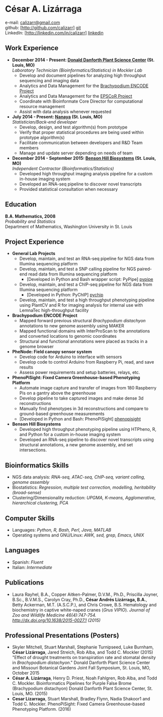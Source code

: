 César A. Lizárraga
==================

e-mail: <calizarr@gmail.com>  
github: [http://github.com/calizarr] [git]  
LinkedIn: [http://linkedin.com/in/calizarr] [linkedin]

Work Experience
---------------

* **December 2014 - Present: [Donald Danforth Plant Science Center][ddpsc] (St. Louis, MO)**  
    *Laboratory Technician (Bioinformatics/Statistics) in Mockler Lab*
    * Develop and document pipelines for analyzing high throughput sequencing and imaging data
    * Analytics and Data Management for the [Brachypodium ENCODE Project][encode]
    * Analytics and Data Management for the [EPSCoR Project][EPSCoR]
    * Coordinate with Bioinformate Core Director for computational resource management
    * Assist with data analysis whenever requested
* **July 2014 - Present: [Nanaya][nanaya] (St. Louis, MO)**  
    *Statistician/Back-end developer*
    * Develop, design, and test algorithm(s) from prototype
	* Verify that proper statistical procedures are being used within prototype algorithm(s)
	* Facilitate communication between developers and R&D Team members
	* Manage and update server depending on needs of team
* **December 2014 - September 2015: [Benson Hill Biosystems][BHB] (St. Louis, MO)**  
    *Independent Contractor (Bioinformatics/Statistics)*
	* Developed high throughput imaging analysis pipeline for a custom in-house imaging system
	* Developed an RNA-seq pipeline to discover novel transcripts
	* Provided statistical consultation when necessary

Education
---------

**B.A. Mathematics, 2008**  
*Probability and Statistics*  
Department of Mathematics, Washington University in St. Louis

Project Experience
------------------

* **General Lab Projects**
    * Develop, maintain, and test an RNA-seq pipeline for NGS data from Illumina sequencing platform
    * Develop, maintain, and test a SNP calling pipeline for NGS paired-end read data from Illumina sequencing platform
        - [Developed in Python and Bash wrapper script: PyPipe] [pypipe]
    * Develop, maintain, and test a ChIP-seq pipeline for NGS data from Illumina sequencing platform
        - [Developed in Python: PyChIP] [pychip]
    * Develop, maintain, and test a high throughput phenotyping pipeline using PlantCV and R for imaging analysis for internal use with LemnaTec high-throughput facility
* **Brachypodium ENCODE Project**
    * Mapped forward previous structural *Brachypodium distachyon* annotations to new genome assembly using MAKER
    * Mapped functional domains with InterProScan to the annotations and converted locations to genomic coordinates
    * Structural and functional annotations were placed as tracks in a genome browser
* **PheNode: Field canopy sensor system**
    * Develop code for Arduino to interface with sensors
    * Develop code to control Arduino from Raspberry Pi, read, and save results
    * Assess power requirements and setup batteries, relays, etc.
* **PhenoPiSight: Fixed Camera Greenhouse-based Phenotyping Platform**
    * Automate image capture and transfer of images from 180 Raspberry Pis on a gantry above the greenhouse
    * Develop pipeline to take captured images and make dense 3d reconstructions
    * Manually find phenotypes in 3d reconstructions and compare to ground-based greenhouse measurements
    * [Developed in Python and Bash: PhenoPiSight] [phenopisight]
* **Benson Hill Biosystems**
    * Developed high throughput phenotyping pipeline using HTPheno, R, and Python for a custom in-house imaging system
    * Developed an RNA-seq pipeline to discover novel transcripts using structural annotations, a new genome assembly, and set intersections. 

Bioinformatics Skills
---------------------

* NGS data analysis: *RNA-seq, ATAC-seq, ChIP-seq, variant calling, genome assembly*
* Biostatistics: *Regression, multiple test correction, modelling, heritability (broad-sense)*
* Clustering/Dimensionality reduction: *UPGMA, K-means, Agglomerative, hierarchical clustering, PCA*

Computer Skills
---------------

* Languages: *Python, R, Bash, Perl, Java, MATLAB*
* Operating systems and GNU/Linux: *AWK, sed, grep, Emacs, UNIX*

Languages
---------

* Spanish: *Fluent*
* Italian: *Intermediate*

Publications
------------

* Laura Rayhel, B.A., Copper Aitken-Palmer, D.V.M., Ph.D., Priscilla Joyner, B.Sc., B.V.M.S., Carolyn Cray, Ph.D., **César Andrés Lizárraga, B.A.**, Betty Ackerman, M.T. (A.S.C.P.), and Chris Crowe, B.S. Hematology and biochemistry in captive white-naped cranes (*Grus VIPIO*). *Journal of Zoo and Wildlife Medicine 46(4):747-754. http://dx.doi.org/10.1638/2015-0027.1 (2015)*

Professional Presentations (Posters)
--------------------------

* Skyler Mitchell, Stuart Marshall, Stephanie Turnipseed, Luke Burnham, **César Lizárraga**, Jared Streich, Rob Alba, and Todd C. Mockler (2015) "Effect of drought treatments on transpiration rate and stomatal density in *Brachypodium distachyon*." Donald Danforth Plant Science Center and Missouri Botanical Gardens Joint Fall Symposium, St. Louis, MO, October 2015
* **César A. Lizárraga**, Henry D. Priest, Noah Fahlgren, Rob Alba, and Todd C. Mockler. Bioinformatics Pipelines for Purple False Brome (Brachypodium distachyon) Donald Danforth Plant Science Center, St. Louis, MO. (2015)
* **Cesar Lizarraga**, Stuart Marshall, Bradley Flynn, Nadia Shakoor1 and Todd C. Mockler. PhenoPiSight: Fixed Camera Greenhouse-based Phenotyping Platform. (2016)

[Git]: http://github.com/calizarr
[linkedin]: http://www.linkedin.com/in/calizarr
[ddpsc]: https://www.danforthcenter.org/
[encode]: http://genomicscience.energy.gov/research/DOEUSDA/abstracts/2014mockler_abstract.shtml
[BHB]: http://www.bensonhillbio.com/
[pypipe]: https://github.com/calizarr/PyPipeline/
[pychip]: https://github.com/calizarr/PyChIP-seq
[nanaya]: http://www.nanaya.co
[EPSCoR]: https://missouriepscor.org/
[phenopisight]: https://github.com/calizarr/EPSCoR_Bramble_GH9C
